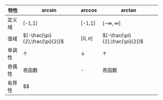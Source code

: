 | 特性  | $\arcsin$                        | $\arccos$    | $\arctan$                        |
| --- | -------------------------------- | ------------ | -------------------------------- |
| 定义域 | [-1,1]                           | [-1,1]       | $[-\infty , \infty]$             |
| 值域  | $[-\frac{\pi}{2},\frac{\pi}{2}]$ | $[0,\pi]$    | $[-\frac{\pi}{2},\frac{\pi}{2}]$ |
| 单调性 | $\uparrow$                       | $\downarrow$ | $\uparrow$                       |
| 奇偶性 | 奇函数                              | -            | 奇函数                              |
| 有界性 | $$                               |              |                                  |